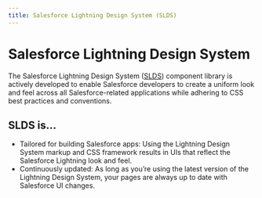 ```yaml
---
title: Salesforce Lightning Design System (SLDS)
---
```


# Salesforce Lightning Design System


The Salesforce Lightning Design System ([SLDS][1]) component library is actively developed to enable Salesforce developers to create a uniform look and feel across all Salesforce-related applications while adhering to CSS best practices and conventions.

## SLDS is...

- Tailored for building Salesforce apps: Using the Lightning Design System markup and CSS framework results in UIs that reflect the Salesforce Lightning look and feel.
- Continuously updated: As long as you’re using the latest version of the Lightning Design System, your pages are always up to date with Salesforce UI changes.

[1]: https://github.com/salesforce-ux/design-system#salesforce-lightning-design-system
